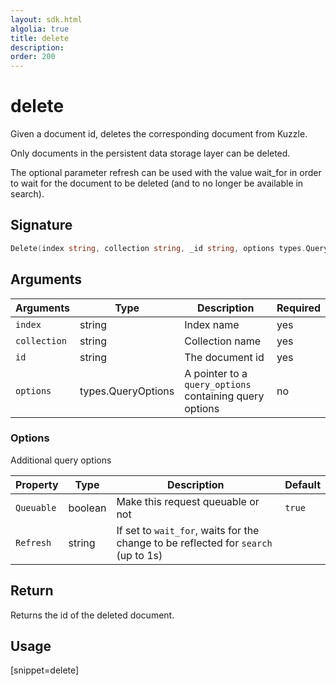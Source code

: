 ```yaml
---
layout: sdk.html
algolia: true
title: delete
description:
order: 200
---
```


# delete

Given a document id, deletes the corresponding document from Kuzzle.

Only documents in the persistent data storage layer can be deleted.

The optional parameter refresh can be used with the value wait_for in order to wait for the document to be deleted (and to no longer be available in search).

## Signature

```go
Delete(index string, collection string, _id string, options types.QueryOptions) (string, error)
```

## Arguments

| Arguments | Type | Description | Required |
| --- | --- | --- | --- |
| `index` | string | Index name | yes |
| `collection` | string | Collection name | yes |
| `id` | string | The document id | yes |
| `options` | types.QueryOptions | A pointer to a `query_options` containing query options | no |

### Options

Additional query options

| Property   | Type    | Description                       | Default |
| ---------- | ------- | --------------------------------- | ------- |
| `Queuable` | boolean | Make this request queuable or not | `true`  |
| `Refresh` | string | If set to `wait_for`, waits for the change to be reflected for `search` (up to 1s) |

## Return

Returns the id of the deleted document.

## Usage

[snippet=delete]
